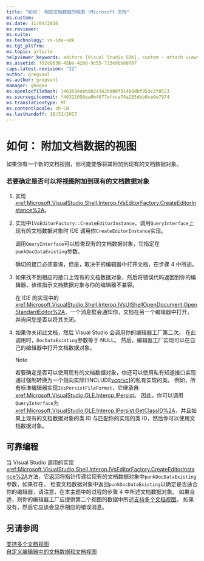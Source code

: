 ```yaml
---
title: "如何： 附加文档数据的视图 |Microsoft 文档"
ms.custom: 
ms.date: 11/04/2016
ms.reviewer: 
ms.suite: 
ms.technology: vs-ide-sdk
ms.tgt_pltfrm: 
ms.topic: article
helpviewer_keywords: editors [Visual Studio SDK], custom - attach views to document data
ms.assetid: f92c0838-45be-42b8-9c55-713e9bb8df07
caps.latest.revision: "22"
author: gregvanl
ms.author: gregvanl
manager: ghogen
ms.openlocfilehash: 146303eebbd824342b000fb14b8dbf953c3f0523
ms.sourcegitcommit: f40311056ea0b4677efcca74a285dbb0ce0e7974
ms.translationtype: MT
ms.contentlocale: zh-CN
ms.lasthandoff: 10/31/2017
---
```

# <a name="how-to-attach-views-to-document-data"></a>如何： 附加文档数据的视图
如果你有一个新的文档视图，你可能能够将其附加到现有的文档数据对象。  
  
### <a name="to-determine-if-you-can-attach-a-view-to-an-existing-document-data-object"></a>若要确定是否可以将视图附加到现有的文档数据对象  
  
1.  实现 <xref:Microsoft.VisualStudio.Shell.Interop.IVsEditorFactory.CreateEditorInstance%2A>。  
  
2.  实现中`IVsEditorFactory::CreateEditorInstance`，调用`QueryInterface`上现有的文档数据对象时 IDE 调用你`CreateEditorInstance`实现。  
  
     调用`QueryInterface`可以检查现有的文档数据对象，它指定在`punkDocDataExisting`参数。  
  
     确切的接口必须查询，但是，取决于的编辑器中打开文档，在步骤 4 中所述。  
  
3.  如果找不到相应的接口上现有的文档数据对象，然后将错误代码返回到你的编辑器，该值指示文档数据对象与你的编辑器不兼容。  
  
     在 IDE 的实现中的<xref:Microsoft.VisualStudio.Shell.Interop.IVsUIShellOpenDocument.OpenStandardEditor%2A>，一个消息框会通知你，文档在另一个编辑器中打开，并询问您是否以将其关闭。  
  
4.  如果你关闭此文档，然后 Visual Studio 会调用你的编辑器工厂第二次。 在此调用时，`DocDataExisting`参数等于 NULL。 然后，编辑器工厂实现可以在自己的编辑器中打开文档数据对象。  
  
    > [!NOTE]
    >  若要确定是否可以使用现有的文档数据对象，你还可以使用私有知道接口实现通过强制转换为一个指向实际[!INCLUDE[vcprvc](../code-quality/includes/vcprvc_md.md)]的私有实现的类。 例如，所有标准编辑器实现`IVsPersistFileFormat`，它继承自<xref:Microsoft.VisualStudio.OLE.Interop.IPersist>。 因此，你可以调用`QueryInterface`为<xref:Microsoft.VisualStudio.OLE.Interop.IPersist.GetClassID%2A>，并且如果上现有的文档数据对象的类 ID 与匹配你的实现的类 ID，然后你可以使用文档数据对象。  
  
## <a name="robust-programming"></a>可靠编程  
 当 Visual Studio 调用的实现<xref:Microsoft.VisualStudio.Shell.Interop.IVsEditorFactory.CreateEditorInstance%2A>方法，它返回将指针传递给现有的文档数据对象中`punkDocDataExisting`参数，如果存在。 检查文档数据对象中返回`punkDocDataExisting`以确定是否适合你的编辑器，请注意，在本主题中的过程的步骤 4 中所述文档数据对象。 如果合适，则你的编辑器工厂应提供第二个视图的数据中所述[支持多个文档视图](../extensibility/supporting-multiple-document-views.md)。 如果没有，然后它应该会显示相应的错误消息。  
  
## <a name="see-also"></a>另请参阅  
 [支持多个文档视图](../extensibility/supporting-multiple-document-views.md)   
 [自定义编辑器中的文档数据和文档视图](../extensibility/document-data-and-document-view-in-custom-editors.md)